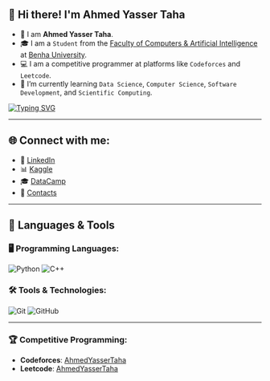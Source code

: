 ## 👋 Hi there! I'm Ahmed Yasser Taha
- 📛 I am **Ahmed Yasser Taha**.
- 🎓 I am a `Student` from the [Faculty of Computers & Artificial Intelligence](https://fci.bu.edu.eg/) at [Benha University](https://bu.edu.eg/).
- 💻 I am a competitive programmer at platforms like `Codeforces` and `Leetcode`.
- 📘 I’m currently learning `Data Science`, `Computer Science`, `Software Development`, and `Scientific Computing`.

<a href="https://git.io/typing-svg"><img src="https://readme-typing-svg.demolab.com?font=Fira+Code&weight=900&size=40&pause=1000&color=5a189a&center=true&vCenter=true&width=600&height=100&lines=Software+Developer;Computer+Science+Student;Competitive+Programmer;Learning+at+SC;Web+Designer;Data+Scientist" alt="Typing SVG" /></a>

---

## 🌐 Connect with me:

- 💼 [LinkedIn](https://www.linkedin.com/in/ahmedyassertaha/)
- 📊 [Kaggle](https://www.kaggle.com/ahmedyassertaha) 
- 🎓 [DataCamp](https://www.datacamp.com/portfolio/ahmedyassertaha) 
- 📂 [Contacts](https://linktr.ee/ahmedyassertaha)
  
---

## 🚀 Languages & Tools

### 🖥️ Programming Languages:
![Python](https://img.shields.io/badge/-Python-3178C6?style=flat-square&logo=python&logoColor=ffffff)
![C++](https://img.shields.io/badge/-C++-00599C?style=flat-square&logo=c%2B%2B&logoColor=ffffff)

### 🛠️ Tools & Technologies:
![Git](https://img.shields.io/badge/-Git-F05032?style=flat-square&logo=git&logoColor=ffffff)
![GitHub](https://img.shields.io/badge/-GitHub-181717?style=flat-square&logo=github&logoColor=ffffff)

---

### 🏆 Competitive Programming:
- **Codeforces**: [AhmedYasserTaha](https://codeforces.com/profile/AhmedYasser_77)
- **Leetcode**: [AhmedYasserTaha](https://leetcode.com/u/AhmedYasser_77)
